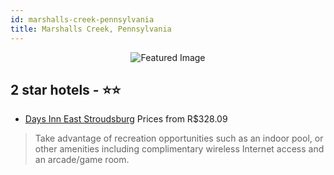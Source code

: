 ```yaml
---
id: marshalls-creek-pennsylvania
title: Marshalls Creek, Pennsylvania
---
```


<center><img src="https://i.travelapi.com/hotels/2000000/1010000/1001500/1001459/38f59bd2_z.jpg" alt="Featured Image" /></center>


##  2 star hotels - ⭐️⭐️

-    [Days Inn East Stroudsburg](https://us.hurb.com/hotels/marshalls-creek/days-inn-east-stroudsburg-JNP-JP648152?cmp=18055) Prices from R$328.09
   > Take advantage of recreation opportunities such as an indoor pool, or other amenities including complimentary wireless Internet access and an arcade/game room.
